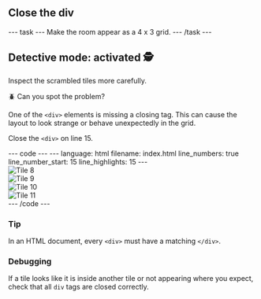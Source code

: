 
<h2 class="c-project-heading--task">Close the div</h2>
--- task ---
Make the room appear as a 4 x 3 grid.
--- /task ---

<h2 class="c-project-heading--explainer">Detective mode: activated 🕵️</h2>

Inspect the scrambled tiles more carefully. 

🪲 Can you spot the problem?

One of the `<div>` elements is missing a closing tag. This can cause the layout to look strange or behave unexpectedly in the grid.

Close the `<div>` on line 15.

<div class="c-project-code">
--- code ---
---
language: html
filename: index.html
line_numbers: true
line_number_start: 15
line_highlights: 15
---
<div class="tile"><img src="bert_sampson_tile_1_3.png" alt="Tile 8"></div>
<div class="tile"><img src="bert_sampson_tile_2_2.png" alt="Tile 9"></div>
<div class="tile"><img src="bert_sampson_tile_0_0.png" alt="Tile 10"></div>
<div class="tile"><img src="bert_sampson_tile_1_1.png" alt="Tile 11"></div>
--- /code ---
</div>

<div class="c-project-callout c-project-callout--tip">

### Tip

In an HTML document, every `<div>` must have a matching `</div>`.

</div>

<div class="c-project-callout c-project-callout--debug">

### Debugging

If a tile looks like it is inside another tile or not appearing where you expect, check that all `div` tags are closed correctly.

</div>
